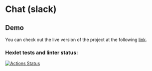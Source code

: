 # Chat (slack)

## Demo

You can check out the live version of the project at the following [link](https://slack-chat-rxfy.onrender.com).
### Hexlet tests and linter status:
[![Actions Status](https://github.com/Disielsida/frontend-project-12/actions/workflows/hexlet-check.yml/badge.svg)](https://github.com/Disielsida/frontend-project-12/actions)